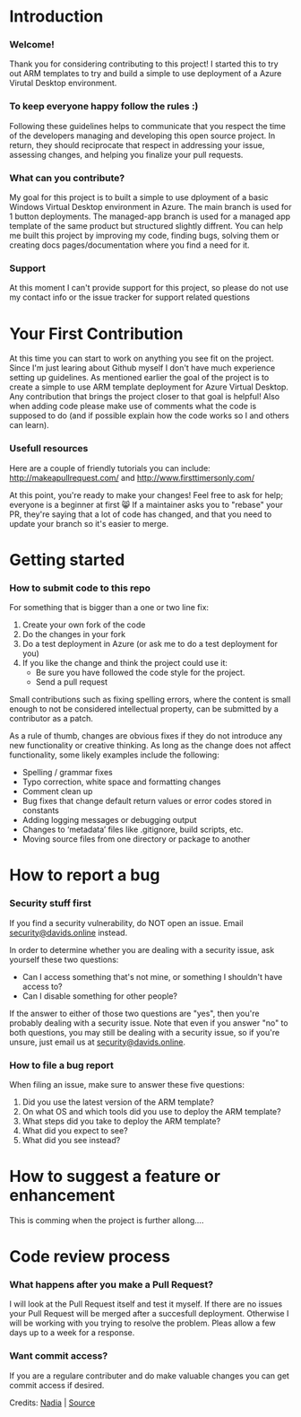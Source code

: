 # Introduction

### Welcome!
Thank you for considering contributing to this project! I started this to try out ARM templates to try and build a simple to use deployment of a Azure Virutal Desktop environment.

### To keep everyone happy follow the rules :)

Following these guidelines helps to communicate that you respect the time of the developers managing and developing this open source project. In return, they should reciprocate that respect in addressing your issue, assessing changes, and helping you finalize your pull requests.

### What can you contribute?

My goal for this project is to built a simple to use dployment of a basic Windows Virtual Desktop environment in Azure.
The main branch is used for 1 button deployments. The managed-app branch is used for a managed app template of the same product but structured slightly diffrent.
You can help me built this project by improving my code, finding bugs, solving them or creating docs pages/documentation where you find a need for it.

### Support

At this moment I can't provide support for this project, so please do not use my contact info or the issue tracker for support related questions

# Your First Contribution

At this time you can start to work on anything you see fit on the project. Since I'm just learing about Github myself I don't have much experience setting up guidelines.
As mentioned earlier the goal of the project is to create a simple to use ARM template deployment for Azure Virtual Desktop. Any contribution that brings the project closer to that goal is helpful!
Also when adding code please make use of comments what the code is supposed to do (and if possible explain how the code works so I and others can learn).


### Usefull resources

Here are a couple of friendly tutorials you can include: http://makeapullrequest.com/ and http://www.firsttimersonly.com/


At this point, you're ready to make your changes! Feel free to ask for help; everyone is a beginner at first :smile_cat:
If a maintainer asks you to "rebase" your PR, they're saying that a lot of code has changed, and that you need to update your branch so it's easier to merge.


# Getting started
### How to submit code to this repo

For something that is bigger than a one or two line fix:

1. Create your own fork of the code
2. Do the changes in your fork
3. Do a test deployment in Azure (or ask me to do a test deployment for you)
4. If you like the change and think the project could use it:
    * Be sure you have followed the code style for the project.
    * Send a pull request

Small contributions such as fixing spelling errors, where the content is small enough to not be considered intellectual property, can be submitted by a contributor as a patch.

As a rule of thumb, changes are obvious fixes if they do not introduce any new functionality or creative thinking. As long as the change does not affect functionality, some likely examples include the following:
* Spelling / grammar fixes
* Typo correction, white space and formatting changes
* Comment clean up
* Bug fixes that change default return values or error codes stored in constants
* Adding logging messages or debugging output
* Changes to ‘metadata’ files like .gitignore, build scripts, etc.
* Moving source files from one directory or package to another

# How to report a bug
### Security stuff first
If you find a security vulnerability, do NOT open an issue. Email security@davids.online instead.

In order to determine whether you are dealing with a security issue, ask yourself these two questions:
* Can I access something that's not mine, or something I shouldn't have access to?
* Can I disable something for other people?

If the answer to either of those two questions are "yes", then you're probably dealing with a security issue. Note that even if you answer "no" to both questions, you may still be dealing with a security issue, so if you're unsure, just email us at security@davids.online.

### How to file a bug report

When filing an issue, make sure to answer these five questions:

1. Did you use the latest version of the ARM template?
2. On what OS and which tools did you use to deploy the ARM template?
3. What steps did you take to deploy the ARM template?
4. What did you expect to see?
5. What did you see instead?


# How to suggest a feature or enhancement

This is comming when the project is further allong....

# Code review process
### What happens after you make a Pull Request?

I will look at the Pull Request itself and test it myself. If there are no issues your Pull Request will be merged after a succesfull deployment. Otherwise I will be working with you trying to resolve the problem.
Pleas allow a few days up to a week for a response.

### Want commit access?

If you are a regulare contributer and do make valuable changes you can get commit access if desired.





Credits: [Nadia](https://github.com/nayafia) | [Source](https://github.com/nayafia/contributing-template/blob/master/CONTRIBUTING-template.md)
